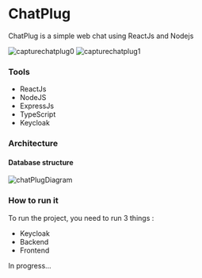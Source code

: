 # ChatPlug

ChatPlug is a simple web chat using ReactJs and Nodejs

![capturechatplug0](https://user-images.githubusercontent.com/32987179/227960978-ee0ff4b8-6dc7-4960-a50e-52509fe4e0bd.png)
![capturechatplug1](https://user-images.githubusercontent.com/32987179/227962203-46285874-64dd-4c71-aea6-17e63dd3eaa7.png)

### Tools 
- ReactJs
- NodeJS
- ExpressJs
- TypeScript
- Keycloak

### Architecture

#### Database structure

![chatPlugDiagram](https://user-images.githubusercontent.com/32987179/150683459-47209bd9-7f91-42bc-baa5-b67d64e9c225.png)

### How to run it

To run the project, you need to run 3 things :
- Keycloak
- Backend
- Frontend

In progress...
